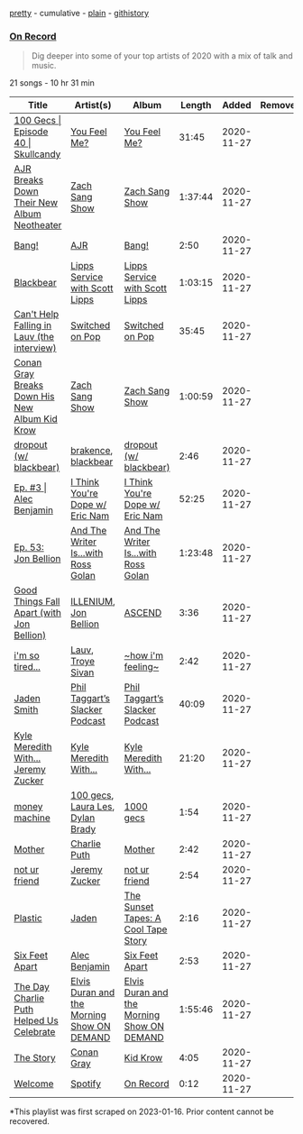 [pretty](/playlists/pretty/37i9dQZF1EOH3bXSBd8uiD.md) - cumulative - [plain](/playlists/plain/37i9dQZF1EOH3bXSBd8uiD) - [githistory](https://github.githistory.xyz/mackorone/spotify-playlist-archive/blob/main/playlists/plain/37i9dQZF1EOH3bXSBd8uiD)

### [On Record](https://open.spotify.com/playlist/37i9dQZF1EOH3bXSBd8uiD)

> Dig deeper into some of your top artists of 2020 with a mix of talk and music.

21 songs - 10 hr 31 min

| Title | Artist(s) | Album | Length | Added | Removed |
|---|---|---|---|---|---|
| [100 Gecs \| Episode 40 \| Skullcandy](https://open.spotify.com/episode/4ww5qJVZl83Ecw1usjo9tv) | [You Feel Me?](https://open.spotify.com/show/1T4CoonlEOMVUCh3M4gxZi) | [You Feel Me?](https://open.spotify.com/show/1T4CoonlEOMVUCh3M4gxZi) | 31:45 | 2020-11-27 |  |
| [AJR Breaks Down Their New Album Neotheater](https://open.spotify.com/episode/7wnCvq4X9A8nIDmPyQDirK) | [Zach Sang Show](https://open.spotify.com/show/6QRSZ1xqP5uUMgmHw3gBPL) | [Zach Sang Show](https://open.spotify.com/show/6QRSZ1xqP5uUMgmHw3gBPL) | 1:37:44 | 2020-11-27 |  |
| [Bang!](https://open.spotify.com/track/53BHUFdQphHiZUUG3nx9zn) | [AJR](https://open.spotify.com/artist/6s22t5Y3prQHyaHWUN1R1C) | [Bang!](https://open.spotify.com/album/7B36GsLpC6IogfPjjkRlj3) | 2:50 | 2020-11-27 |  |
| [Blackbear](https://open.spotify.com/episode/4hjCbYh0PLdwlZiY0XaPcN) | [Lipps Service with Scott Lipps](https://open.spotify.com/show/2XrQ8s1AUtpW1l2n234v9h) | [Lipps Service with Scott Lipps](https://open.spotify.com/show/2XrQ8s1AUtpW1l2n234v9h) | 1:03:15 | 2020-11-27 |  |
| [Can't Help Falling in Lauv \(the interview\)](https://open.spotify.com/episode/7knx5NKZHw29x0DumCviNI) | [Switched on Pop](https://open.spotify.com/show/1sgWaKtQxwfjUpZnnK8r7J) | [Switched on Pop](https://open.spotify.com/show/1sgWaKtQxwfjUpZnnK8r7J) | 35:45 | 2020-11-27 |  |
| [Conan Gray Breaks Down His New Album Kid Krow](https://open.spotify.com/episode/6ojbroZbrUuySp86bvPOPu) | [Zach Sang Show](https://open.spotify.com/show/6QRSZ1xqP5uUMgmHw3gBPL) | [Zach Sang Show](https://open.spotify.com/show/6QRSZ1xqP5uUMgmHw3gBPL) | 1:00:59 | 2020-11-27 |  |
| [dropout \(w/ blackbear\)](https://open.spotify.com/track/1hV0Ue00iyNCZvb1n0VyGf) | [brakence](https://open.spotify.com/artist/4kqFrZkeqDfOIEqTWqbOOV), [blackbear](https://open.spotify.com/artist/2cFrymmkijnjDg9SS92EPM) | [dropout \(w/ blackbear\)](https://open.spotify.com/album/5hxBw9Le7T09nRIDXoRbei) | 2:46 | 2020-11-27 |  |
| [Ep\. \#3 \| Alec Benjamin](https://open.spotify.com/episode/7HztB2eoxJl0EkBzRdU4qq) | [I Think You're Dope w/ Eric Nam](https://open.spotify.com/show/6wCxoCzOin6F2J6HKxkuWr) | [I Think You're Dope w/ Eric Nam](https://open.spotify.com/show/6wCxoCzOin6F2J6HKxkuWr) | 52:25 | 2020-11-27 |  |
| [Ep\. 53: Jon Bellion](https://open.spotify.com/episode/6pawr1zxBuM143LEKyPTsW) | [And The Writer Is...with Ross Golan](https://open.spotify.com/show/26gzyiPD2ix1VaO1fHDKCk) | [And The Writer Is...with Ross Golan](https://open.spotify.com/show/26gzyiPD2ix1VaO1fHDKCk) | 1:23:48 | 2020-11-27 |  |
| [Good Things Fall Apart \(with Jon Bellion\)](https://open.spotify.com/track/3LxG9HkMMFP0MZuiw3O2rF) | [ILLENIUM](https://open.spotify.com/artist/45eNHdiiabvmbp4erw26rg), [Jon Bellion](https://open.spotify.com/artist/50JJSqHUf2RQ9xsHs0KMHg) | [ASCEND](https://open.spotify.com/album/60xcVwuQJAOyu11xf9mObS) | 3:36 | 2020-11-27 |  |
| [i'm so tired...](https://open.spotify.com/track/4vjpLMyL3ZO6aphdYr8XYw) | [Lauv](https://open.spotify.com/artist/5JZ7CnR6gTvEMKX4g70Amv), [Troye Sivan](https://open.spotify.com/artist/3WGpXCj9YhhfX11TToZcXP) | [\~how i'm feeling\~](https://open.spotify.com/album/6EgJXcGqaUvgZIF9bqPXfP) | 2:42 | 2020-11-27 |  |
| [Jaden Smith](https://open.spotify.com/episode/7rzHpSNNGZiTAzH6udUCe7) | [Phil Taggart’s Slacker Podcast](https://open.spotify.com/show/4JHRWijaDsdLCYje4qx9gb) | [Phil Taggart’s Slacker Podcast](https://open.spotify.com/show/4JHRWijaDsdLCYje4qx9gb) | 40:09 | 2020-11-27 |  |
| [Kyle Meredith With..\. Jeremy Zucker](https://open.spotify.com/episode/2KoMXoWY0dp2lhQDF3tBCy) | [Kyle Meredith With...](https://open.spotify.com/show/4GiQLBlq0j0ZhZBwGL4bZI) | [Kyle Meredith With...](https://open.spotify.com/show/4GiQLBlq0j0ZhZBwGL4bZI) | 21:20 | 2020-11-27 |  |
| [money machine](https://open.spotify.com/track/61bwFjzXGG1x2aZsANdLyl) | [100 gecs](https://open.spotify.com/artist/6PfSUFtkMVoDkx4MQkzOi3), [Laura Les](https://open.spotify.com/artist/3sklFG9fuDAq3vbIZlkNH6), [Dylan Brady](https://open.spotify.com/artist/2Cm6C9PNHioyjRKBfO7n9N) | [1000 gecs](https://open.spotify.com/album/2uhB1KivbFnlkARpbd0Cvu) | 1:54 | 2020-11-27 |  |
| [Mother](https://open.spotify.com/track/6rVNnvyNeibts1uOqdSNIw) | [Charlie Puth](https://open.spotify.com/artist/6VuMaDnrHyPL1p4EHjYLi7) | [Mother](https://open.spotify.com/album/5OrSjlgjIvI3GmTnTt6wnT) | 2:42 | 2020-11-27 |  |
| [not ur friend](https://open.spotify.com/track/5T9S5x5hEOvgGKWysm683a) | [Jeremy Zucker](https://open.spotify.com/artist/3gIRvgZssIb9aiirIg0nI3) | [not ur friend](https://open.spotify.com/album/6DmXViJkaMpvIJnQTohJXJ) | 2:54 | 2020-11-27 |  |
| [Plastic](https://open.spotify.com/track/3wFnBRnYgpdoBQyXl3NxoH) | [Jaden](https://open.spotify.com/artist/0xOeVMOz2fVg5BJY3N6akT) | [The Sunset Tapes: A Cool Tape Story](https://open.spotify.com/album/5SEBhuhm9MbbRg3YOOuaCR) | 2:16 | 2020-11-27 |  |
| [Six Feet Apart](https://open.spotify.com/track/22AJMMJMaQ3qtTwlegrKcm) | [Alec Benjamin](https://open.spotify.com/artist/5IH6FPUwQTxPSXurCrcIov) | [Six Feet Apart](https://open.spotify.com/album/0sW48R4zooMyCQyYQSt8xi) | 2:53 | 2020-11-27 |  |
| [The Day Charlie Puth Helped Us Celebrate](https://open.spotify.com/episode/5dqbWWmmvtGLnT8De7Bdya) | [Elvis Duran and the Morning Show ON DEMAND](https://open.spotify.com/show/5lCZ8aONOdtCAqxosfVaOi) | [Elvis Duran and the Morning Show ON DEMAND](https://open.spotify.com/show/5lCZ8aONOdtCAqxosfVaOi) | 1:55:46 | 2020-11-27 |  |
| [The Story](https://open.spotify.com/track/5GVPVxgdgTKJFxSxLVIw1A) | [Conan Gray](https://open.spotify.com/artist/4Uc8Dsxct0oMqx0P6i60ea) | [Kid Krow](https://open.spotify.com/album/2CMlkzFI2oDAy5MbyV7OV5) | 4:05 | 2020-11-27 |  |
| [Welcome](https://open.spotify.com/track/5OyDrpEkADJhlSvnopHuQ8) | [Spotify](https://open.spotify.com/artist/5UUG83KSlqPhrBssrducWV) | [On Record](https://open.spotify.com/album/6Tja0wl37TsdQx2o6Ev5zH) | 0:12 | 2020-11-27 |  |

\*This playlist was first scraped on 2023-01-16. Prior content cannot be recovered.
